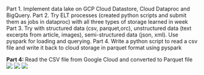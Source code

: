 Part 1. Implement data lake on GCP Cloud Datastore, Cloud Dataproc and BigQuery. 
Part 2. Try ELT processes (created python scripts and submit them as jobs in dataproc) with all three types of storage learned in week 
Part 3. Try with structured data (csv, parquet,orc), unstructured data (text excerpts from article, images), semi-structured data (json, xml). Use pyspark for loading and querying. 
Part 4. Write a python script to read a csv file and write it back to cloud storage in parquet format using pyspark

<b>Part 4: </b>
Read the CSV file from Google Cloud and converted to Parquet file
![](https://github.com/div150283/TechPathawaysProgramModule1/blob/main/Week4Assignment/Images/ConvertCsv2Parque.png)
![](https://github.com/div150283/TechPathawaysProgramModule1/blob/main/Week4Assignment/Images/buckcetFolderCreated.png)
![](https://github.com/div150283/TechPathawaysProgramModule1/blob/main/Week4Assignment/Images/bucketParquetFileCreated.png)
